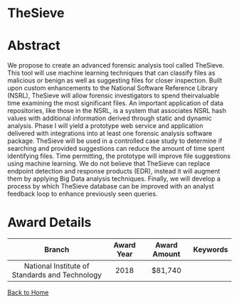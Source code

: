 
TheSieve
========

# Abstract


We propose to create an advanced forensic analysis tool called TheSieve. This tool will use machine learning techniques that can classify files as malicious or benign as well as suggesting files for closer inspection. Built upon custom enhancements to the National Software Reference Library (NSRL), TheSieve will allow forensic investigators to spend theirvaluable time examining the most significant files. An important application of data repositories, like those in the NSRL, is a system that associates NSRL hash values with additional information derived through static and dynamic analysis. Phase I will yield a prototype web service and application delivered with integrations into at least one forensic analysis software package. TheSieve will be used in a controlled case study to determine if searching and provided suggestions can reduce the amount of time spent identifying files. Time permitting, the prototype will improve file suggestions using machine learning. We do not believe that TheSieve can replace endpoint detection and response products (EDR), instead it will augment them by applying Big Data analysis techniques. Finally, we will develop a process by which TheSieve database can be improved with an analyst feedback loop to enhance previously seen queries.  

# Award Details

|Branch|Award Year|Award Amount|Keywords|
| :---: | :---: | :---: | :---: |
|National Institute of Standards and Technology|2018|$81,740||
  
  


[Back to Home](https://github.com/chrischow/dod_sbir_awards/Reports/JT/#77)